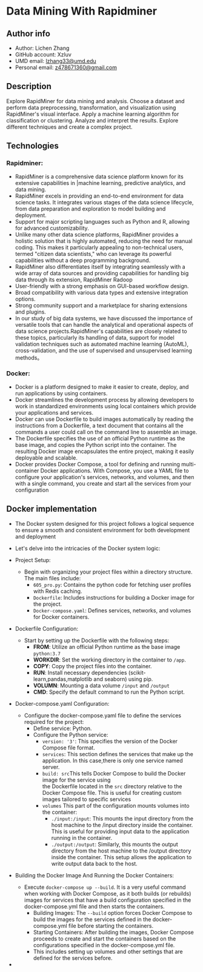 # Data Mining With Rapidminer

## Author info

- Author: Lichen Zhang
- GitHub account: Xzluv
- UMD email: lzhang33@umd.edu
- Personal email: z478671360@gmail.com

## Description

Explore RapidMiner for data mining and analysis. Choose a dataset and perform data preprocessing, transformation, and visualization using RapidMiner's visual interface. Apply a machine learning algorithm for classification or clustering. Analyze and interpret the results. Explore different techniques and create a complex project.

## Technologies

### Rapidminer: 

- RapidMiner is a comprehensive data science platform known for its extensive capabilities in |machine learning, predictive analytics, and data mining. 
- RapidMiner excels in providing an end-to-end environment for data science tasks. It integrates various stages of the data science lifecycle, from data preparation and exploration to model building and deployment.
- Support for major scripting languages such as Python and R, allowing for advanced customizability​.
- Unlike many other data science platforms, RapidMiner provides a holistic solution that is highly automated, reducing the need for manual coding. This makes it particularly appealing to non-technical users, termed "citizen data scientists," who can leverage its powerful capabilities without a deep programming background.
- RapidMiner also differentiates itself by integrating seamlessly with a wide array of data sources and providing capabilities for handling big data through its extension, RapidMiner Radoop
- User-friendly with a strong emphasis on GUI-based workflow design.
- Broad compatibility with various data types and extensive integration options.
- Strong community support and a marketplace for sharing extensions and plugins.
- In our study of big data systems, we have discussed the importance of versatile tools that
  can handle the analytical and operational aspects of data science projects.RapidMiner's 
  capabilities are closely related to these topics, particularly its handling of data, support
  for model validation techniques such as automated machine learning (AutoML),
  cross-validation, and the use of supervised and unsupervised learning methods。

### Docker: 

- Docker is a platform designed to make it easier to create, deploy, and run applications by
  using containers.
- Docker streamlines the development process by allowing developers to work in standardized 
  environments using local containers which provide your applications and services. 
-  Docker can use Dockerfile to build images automatically by reading the instructions from a Dockerfile, a text document that contains all the commands a user could call on the command line to assemble an image.
- The Dockerfile specifies the use of an official Python runtime as the base image, and copies the Python script into the container. The resulting Docker image encapsulates the entire project, making it easily deployable and scalable.
- Docker provides Docker Compose, a tool for defining and running multi-container Docker applications. With Compose, you use a YAML file to configure your application's services, networks, and volumes, and then with a single command, you create and start all the services from your configuration​ 

## Docker implementation

- The Docker system designed for this project follows a logical sequence to
  ensure a smooth and consistent environment for both development and deployment

- Let's delve into the intricacies of the Docker system logic:

- Project Setup:
  - Begin with organizing your project files within a directory structure. The
    main files include:
    - `605_pro.py`: Contains the python
      code for fetching user profiles with Redis caching.
    - `Dockerfile`: Includes instructions for building a Docker image for the
      project.
    - `Docker-compose.yaml`: Defines services, networks, and volumes for Docker
      containers.

- Dockerfile Configuration:
  - Start by setting up the Dockerfile with the following steps:
    - **FROM**: Utilize an official Python runtime as the base image `python:3.7`
    - **WORKDIR**: Set the working directory in the container to `/app`.
    - **COPY**: Copy the project files into the container.
    - **RUN**: Install necessary dependencies (scikit-learn,pandas,matplotlib and seaborn) using pip.
    - **VOLUMN**: Mounting a data volume `/input` and `/output`
    - **CMD**: Specify the default command to run the Python script.
  
- Docker-compose.yaml Configuration:
  - Configure the docker-compose.yaml file to define the services required for
    the project:
    - Define service: Python.
    - Configure the Python service:
      - `version: '3'`: This specifies the version of the Docker Compose file format.
      - `services`: This section defines the services that make up the application. In this  case,there is only one service named server.
      - `build: src`This tells Docker Compose to build the Docker image for the service using   
        the Dockerfile located in the `src` directory relative to the Docker Compose file. 
        This is useful for creating custom images tailored to specific services
      - `volumes` This part of the configuration mounts volumes into the container:
        - `./input:/input`: This mounts the input directory from the host machine to the /input directory inside the container. This is useful for providing input data to the application running in the container.
        - `./output:/output`: Similarly, this mounts the output directory from the host machine to the /output directory inside the container. This setup allows the application to write output data back to the host.

- Building the Docker Image And Running the Docker Containers:
  - Execute `docker-compose up --build`. It is a very useful command when working with Docker Compose, as it both builds (or rebuilds) images for services that have a build configuration specified in the docker-compose.yml file and then starts the containers. 
    - Building Images: The `--build` option forces Docker Compose to build the images for the services defined in the docker-compose.yml file before starting the containers.
    - Starting Containers: After building the images, Docker Compose proceeds to create and start the containers based on the configurations specified in the docker-compose.yml file.
    - This includes setting up volumes and other settings that are defined for the services before.

- 

